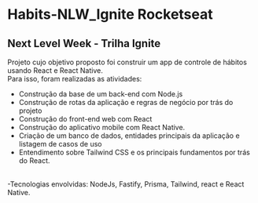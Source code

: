 # Habits-NLW_Ignite Rocketseat

## Next Level Week - Trilha Ignite

Projeto cujo objetivo proposto foi construir um app de controle de hábitos usando React e React Native.
<br>Para isso, foram realizadas as atividades:
- Construção da base de um back-end com Node.js
- Construção de rotas da aplicação e regras de negócio por trás do projeto
- Construção do front-end web com React 
- Construção do aplicativo mobile com React Native. 
- Criação de um banco de dados, entidades principais da aplicação e listagem de casos de uso
- Entendimento sobre Tailwind CSS e os principais fundamentos por trás do React.
<br>
-Tecnologias envolvidas: NodeJs, Fastify, Prisma, Tailwind, react e React Native.
